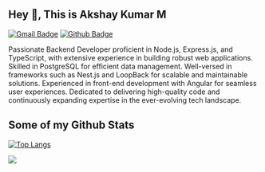 ## Hey 👋, This is Akshay Kumar M
[![Gmail Badge](https://img.shields.io/badge/-imakshay3000@gmail.com-c14438?style=flat&logo=Gmail&logoColor=white&link=mailto:imakshay3000)](mailto:imakshay3000) [![Github Badge](https://img.shields.io/badge/-thebeyonder96-grey?style=flat&logo=github&logoColor=white&link=https://github.com/thebeyonder96/)](https://www.github.com/thebeyonder96/) <p align='left'>Passionate Backend Developer proficient in Node.js, Express.js, and TypeScript, with extensive experience in building robust web applications. Skilled in PostgreSQL for efficient data management. Well-versed in frameworks such as Nest.js and LoopBack for scalable and maintainable solutions. Experienced in front-end development with Angular for seamless user experiences. Dedicated to delivering high-quality code and continuously expanding expertise in the ever-evolving tech landscape.</p>
## Some of my Github Stats

[![Top Langs](https://github-readme-stats.vercel.app/api/top-langs/?username=thebeyonder96&layout=compact)](https://github.com/thebeyonder96/github-readme-stats)


![](https://komarev.com/ghpvc/?username=your-github-username&color=blueviolet)
